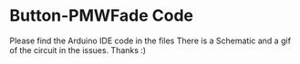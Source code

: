 # Button-PMWFade Code 
Please find the Arduino IDE code in the files 
There is a Schematic and a gif of the circuit in the issues.
Thanks :)

